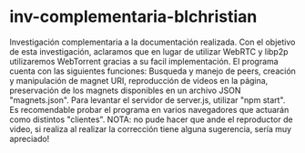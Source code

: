 # inv-complementaria-blchristian
 Investigación complementaria a la documentación realizada. Con el objetivo de esta investigación, aclaramos que en lugar de utilizar WebRTC y libp2p utilizaremos WebTorrent gracias a su facil implementación.
 El programa cuenta con las siguientes funciones:
    Busqueda y manejo de peers, creación y manipulación de magnet URI, reproducción de videos en la página, preservación de los magnets disponibles en un archivo JSON "magnets.json".
    Para levantar el servidor de server.js, utilizar "npm start". Es recomendable probar el programa en varios navegadores que actuarán como distintos "clientes".
NOTA: no pude hacer que ande el reproductor de video, si realiza al realizar la corrección tiene alguna sugerencia, sería muy apreciado! 
